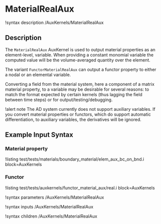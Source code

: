 # MaterialRealAux

!syntax description /AuxKernels/MaterialRealAux

## Description

The `MaterialRealAux` AuxKernel is used to output material properties as an element-level,
variable. When providing a constant monomial variable the computed value will be the
volume-averaged quantity over the element.

The variant `FunctorMaterialRealAux` can output a functor property to either a nodal or an
elemental variable.

Converting a field from the material system, here a component of a matrix material property,
to a variable may be desirable for several reasons: to match the format expected by certain
kernels (thus lagging the field between time steps) or for output/testing/debugging.

!alert note
The AD system currently does not support auxiliary variables. If you convert material properties
or functors, which do support automatic differentiation, to auxiliary variables, the derivatives
will be ignored.

## Example Input Syntax

### Material property
!listing test/tests/materials/boundary_material/elem_aux_bc_on_bnd.i block=AuxKernels

### Functor
!listing test/tests/auxkernels/functor_material_aux/real.i block=AuxKernels

!syntax parameters /AuxKernels/MaterialRealAux

!syntax inputs /AuxKernels/MaterialRealAux

!syntax children /AuxKernels/MaterialRealAux
